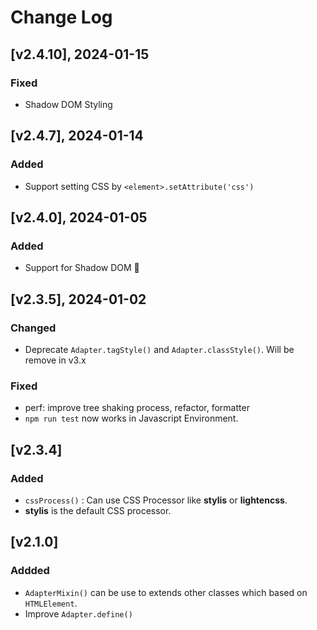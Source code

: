 # Change Log

## [v2.4.10], 2024-01-15

### Fixed
- Shadow DOM Styling

## [v2.4.7], 2024-01-14

### Added
- Support setting CSS by `<element>.setAttribute('css')`

## [v2.4.0], 2024-01-05

### Added
- Support for Shadow DOM 🎉

## [v2.3.5], 2024-01-02

### Changed
- Deprecate `Adapter.tagStyle()` and `Adapter.classStyle()`.
  Will be remove in v3.x

### Fixed
- perf: improve tree shaking process, refactor, formatter
- `npm run test` now works in Javascript Environment.


## [v2.3.4]

### Added
- `cssProcess()` : Can use CSS Processor like **stylis** or **lightencss**.
- **stylis** is the default CSS processor.

## [v2.1.0]

### Addded
- `AdapterMixin()` can be use to extends other classes which based on `HTMLElement`.
- Improve `Adapter.define()` <style> injection.
- `[Adapter Object].addStyle()` insert <style> inside component's tag.
- Test Framework and Unit Test.